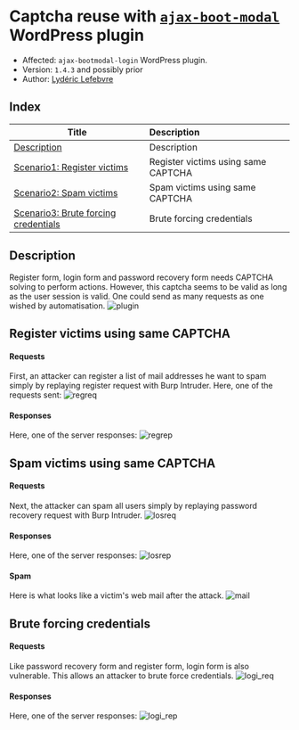 # Captcha reuse with [```ajax-boot-modal```](https://github.com/Alimir/ajax-bootmodal-login) WordPress plugin  
* Affected: ```ajax-bootmodal-login``` WordPress plugin.
* Version: `1.4.3` and possibly prior
* Author: [Lydéric Lefebvre](https://www.linkedin.com/in/lydericlefebvre/)

## Index

| Title        | Description   |
| ------------- |:-------------|
| [Description](#description)  | Description |
| [Scenario1: Register victims](#register-victims-using-same-captcha)  | Register victims using same CAPTCHA |
| [Scenario2: Spam victims](#spam-victims-using-same-captcha)  | Spam victims using same CAPTCHA |
| [Scenario3: Brute forcing credentials](#brute-forcing-credentials)  | Brute forcing credentials |

## Description
Register form, login form and password recovery form needs CAPTCHA solving to perform actions. However, this captcha seems to be valid as long as the user session is valid. One could send as many requests as one wished by automatisation.
![plugin](https://image.noelshack.com/fichiers/2018/34/6/1535214692-plugin.png)

## Register victims using same CAPTCHA
#### Requests
First, an attacker can register a list of mail addresses he want to spam simply by replaying register request with Burp Intruder. Here, one of the requests sent:
![regreq](https://image.noelshack.com/fichiers/2018/34/6/1535214212-regreq.png)

#### Responses
Here, one of the server responses:
![regrep](https://image.noelshack.com/fichiers/2018/34/6/1535214288-regrep.png)

## Spam victims using same CAPTCHA
#### Requests
Next, the attacker can spam all users simply by replaying password recovery request with Burp Intruder.
![losreq](https://image.noelshack.com/fichiers/2018/34/6/1535214353-reqpass.png)

#### Responses
Here, one of the server responses:
![losrep](https://image.noelshack.com/fichiers/2018/34/6/1535214378-reppass.png)

#### Spam
Here is what looks like a victim's web mail after the attack. 
![mail](https://image.noelshack.com/fichiers/2018/34/6/1535214487-mail.png)

## Brute forcing credentials
#### Requests
Like password recovery form and register form, login form is also vulnerable. This allows an attacker to brute force credentials.
![logi_req](https://image.noelshack.com/fichiers/2018/34/6/1535225018-log-req.png)

#### Responses
Here, one of the server responses:
![logi_rep](https://image.noelshack.com/fichiers/2018/34/6/1535219675-log-rep.png)
